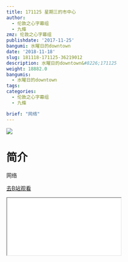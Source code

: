 ```yaml
---
title: 171125 星期三的市中心
author:
  - 伦敦之心字幕组
  - 九條
zmz: 伦敦之心字幕组
publishdate: '2017-11-25'
bangumi: 水曜日的downtown
date: '2018-11-18'
slug: 181118-171125-36219012
description: 水曜日的downtown&#8226;171125
weight: 18882.0
bangumis:
  - 水曜日的downtown
tags:
categories:
  - 伦敦之心字幕组
  - 九條

brief: "网络"
---
```

![](https://i.imgur.com/S9WfAMo.jpg)
# 简介  
网络  

[去B站观看](https://www.bilibili.com/video/av36219012/)
<div class ="resp-container"><iframe class="testiframe" src="//player.bilibili.com/player.html?aid=36219012"", scrolling="no", allowfullscreen="true" > </iframe></div> 
